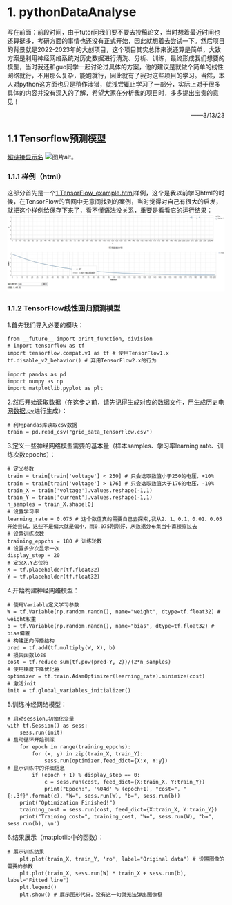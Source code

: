 # 1. pythonDataAnalyse
写在前面：前段时间，由于tutor问我们要不要去投稿论文，当时想着最近时间也还算挺多，考研方面的事情也还没有正式开始，因此就想着去尝试一下。然后项目的背景就是2022-2023年的大创项目，这个项目其实总体来说还算是简单，大致方案是利用神经网络系统对历史数据进行清洗、分析、训练，最终形成我们想要的模型，当时我还和guo同学一起讨论过具体的方案，他的建议是就做个简单的线性网络就行，不用那么复杂，能跑就行，因此就有了我对这些项目的学习。当然，本人对python这方面也只是稍作涉猎，就浅尝辄止学习了一部分，实际上对于很多具体的内容并没有深入的了解，希望大家在分析我的项目时，多多提出宝贵的意见！
<p align='right'>——3/13/23</p>

## 1.1 Tensorflow预测模型
[超链接显示名](超链接地址 "超链接title")
![图片alt](图片链接 "图片title")。

### 1.1.1 样例（html）
这部分首先是一个[1.TensorFlow_example.html](https://github.com/LoveQinxia/pythonDataAnalyse/blob/main/Tensorflow%E9%A2%84%E6%B5%8B%E6%A8%A1%E5%9E%8B/1.TensorFlow_example.html "1.TensorFlow_example.html")样例，这个是我以前学习html的时候，在TensorFlow的官网中无意间找到的案例，当时觉得对自己有很大的启发，就把这个样例给保存下来了，看不懂语法没关系，重要是看看它的运行结果：
![TensorFlow预测结果](https://github.com/LoveQinxia/pythonDataAnalyse/blob/main/source/TensorFlow%E9%A2%84%E6%B5%8B%E7%BB%93%E6%9E%9C.jpg "hover：TensorFlow预测结果")

### 1.1.2 TensorFlow线性回归预测模型
1.首先我们导入必要的模块：
~~~
from __future__ import print_function, division
# import tensorflow as tf
import tensorflow.compat.v1 as tf # 使用TensorFlow1.x
tf.disable_v2_behavior() # 弃用TensorFlow2.x的行为

import pandas as pd
import numpy as np
import matplotlib.pyplot as plt
~~~

2.然后开始读取数据（在这步之前，请先记得生成对应的数据文件，用[生成历史电网数据.py](https://github.com/LoveQinxia/pythonDataAnalyse/blob/main/Tensorflow%E9%A2%84%E6%B5%8B%E6%A8%A1%E5%9E%8B/%E7%94%9F%E6%88%90%E5%8E%86%E5%8F%B2%E7%94%B5%E7%BD%91%E6%95%B0%E6%8D%AE.py "生成历史数据")进行生成）：
~~~
# 利用pandas库读取csv数据
train = pd.read_csv("grid_data_TensorFlow.csv")
~~~

3.定义一些神经网络模型需要的基本量（样本samples、学习率learning rate、训练次数epochs）：
~~~
# 定义参数
train = train[train['voltage'] < 250] # 只会选取数值小于250的电压，+10%
train = train[train['voltage'] > 176] # 只会选取数值大于176的电压，-10%
train_X = train['voltage'].values.reshape(-1,1)
train_Y = train['current'].values.reshape(-1,1)
n_samples = train_X.shape[0]
# 设置学习率
learning_rate = 0.075 # 这个数值真的需要自己去探索,我从2、1、0.1、0.01、0.05开始尝试，这些不是偏大就是偏小，而0.075刚刚好，从数据分布集当中直接穿过去
# 设置训练次数
training_eppchs = 180 # 训练轮数
# 设置多少次显示一次
display_step = 20
# 定义X,Y占位符
X = tf.placeholder(tf.float32)
Y = tf.placeholder(tf.float32)
~~~

4.开始构建神经网络模型：
~~~
# 使用Variable定义学习参数
W = tf.Variable(np.random.randn(), name="weight", dtype=tf.float32) # weight权重
b = tf.Variable(np.random.randn(), name="bias", dtype=tf.float32) # bias偏置
# 构建正向传播结构
pred = tf.add(tf.multiply(W, X), b)
# 损失函数loss
cost = tf.reduce_sum(tf.pow(pred-Y, 2))/(2*n_samples)
# 使用梯度下降优化器
optimizer = tf.train.AdamOptimizer(learning_rate).minimize(cost)
# 激活init
init = tf.global_variables_initializer()
~~~

5.训练神经网络模型：
~~~
# 启动session,初始化变量
with tf.Session() as sess:
    sess.run(init)
# 启动循环开始训练
    for epoch in range(training_eppchs):
        for (x, y) in zip(train_X, train_Y):
            sess.run(optimizer,feed_dict={X:x, Y:y})
# 显示训练中的详细信息
        if (epoch + 1) % display_step == 0:
            c = sess.run(cost, feed_dict={X:train_X, Y:train_Y})
            print("Epoch:", '%04d' % (epoch+1), "cost=", "{:.3f}".format(c), "W=", sess.run(W), "b=", sess.run(b))
    print("Optimization Finished!")
    training_cost = sess.run(cost, feed_dict={X:train_X, Y:train_Y})
    print("Training cost=", training_cost, "W=", sess.run(W), "b=", sess.run(b),'\n')
~~~

6.结果展示（matplotlib中的函数）：
~~~
# 展示训练结果
    plt.plot(train_X, train_Y, 'ro', label="Original data") # 设置图像的需要的参数
    plt.plot(train_X, sess.run(W) * train_X + sess.run(b), label="Fitted line")
    plt.legend()
    plt.show() # 展示图形代码，没有这一句就无法弹出图像框
~~~
